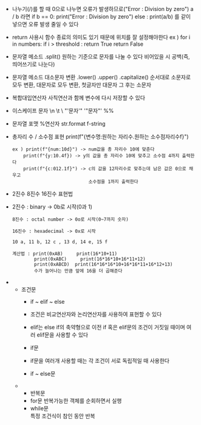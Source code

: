 - 나누기(/)를 할 때 0으로 나누면 오류가 발생하므로("Error : Division by zero")
  a / b 라면 if b == 0:
            print("Error : Division by zero")
            else :
            print(a/b)
            를 같이 넣으면 오류 발생 줄일 수 있다

 - return 사용시 함수 종료의 의미도 있기 때문에 위치를 잘 설정해야한다
    ex ) for i in numbers:
           if i > threshold :
              return True
          return False

- 문자열 메소드 .split()
      원하는 기준으로 문자를 나눌 수 있다 비어있을 시 공백(즉, 띄어쓰기로 나눈다)

- 문자열 메소드 대소문자 변환 .lower() .upper() .capitalize()
      순서대로 소문자로 모두 변환, 대문자로 모두 변환, 첫글자만 대문자 그 후는 소문자
      
 - 복합대입연산자
      사칙연산과 함께 변수에 다시 저장할 수 있다

- 이스케이프 문자
      \n \t \\ "\'문자\'" '\"문자\"' %%
   
 - 문자열 포맷
      %연산자 str.format f-string

- 총자리 수 / 소수점 표현
      print(f"{변수명:원하는 자리수.원하는 소수점자리수f}")
  
      ex ) print(f"{num:10d}") -> num값을 총 자리수 10에 맞춘다
          print(f"{y:10.4f}) -> y의 값을 총 자리수 10에 맞추고 소수점 4까지 출력한다
          print(f"{c:012.1f}") -> c의 값을 12자리수로 맞추는데 남은 값은 0으로 채우고
                                  소수점을 1까지 출력한다
- 2진수 8진수 16진수 표현법
- 
     2진수 : binary -> 0b로 시작(0과 1)
  
      8진수 : octal number -> 0o로 시작(0~7까지 숫자)
  
      16진수 : hexadecimal -> 0x로 시작
  
      10 a, 11 b, 12 c , 13 d, 14 e, 15 f
  
      계산법 : print(0xAB)     print(16*10+11)
              print(0xABC)     print(16*16*10+16*11+12)
              print(0xABCD)  print(16*16*16*10+16*16*11+16*12+13)
              수가 늘어나는 만큼 앞에 16을 더 곱해준다
- * 조건문
    * if ~ elif ~ else
    * 조건은 비교연산자와 논리연산자를 사용하여 표현할 수 있다
    * elif는 else if의 축약형으로 이전 if 혹은 elif문의 조건이 거짓일 때이며
      여러 elif문을 사용할 수 있다

    * if문
    * if문을 여러개 사용할 때는 각 조건이 서로 독립적일 때 사용한다
   
    * if ~ else문
      
  - * 반복문
     * for문
      반복가능한 객체를 순회하면서 실행
      * while문   
      특정 조건식이 참인 동안 반복
